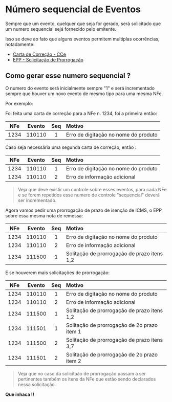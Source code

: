 # Número sequencial de Eventos

Sempre que um evento, quelquer que seja for gerado, será solicitado que um numero sequencial sejá fornecido pelo emitente.

Isso se deve ao fato que alguns eventos permitem multiplas ocorrências, notadamente:

- [Carta de Correção - CCe](metodos/CartaCorrecao.md)
- [EPP - Solicitação de Prorrogação](metodos/EPP.md)

## Como gerar esse numero sequencial ?

O numero do evento será inicialmente sempre "1" e será incrementado sempre que houver um novo evento de mesmo tipo para uma mesma NFe.

Por exemplo:

Foi feita uma carta de correção para a NFe n. 1234, foi a primeira então:

| NFe | Evento | Seq | Motivo |
| :---: | :---:  | :---: | :--- |
| 1234 | 110110 | 1 | Erro de digitação no nome do produto |

Caso seja necessária uma segunda carta de correção, então :

| NFe | Evento | Seq | Motivo |
| :---: | :---:  | :---: | :--- |
| 1234 | 110110 | 1 | Erro de digitação no nome do produto |
| 1234 | 110110 | 2 | Erro de informação adicional |

> Veja que deve existir um controle sobre esses eventos, para cada NFe e se forem repetidos esse numero de controle "sequencial" deverá ser incrementado.

Agora vamos pedir uma prorrogação de prazo de isenção de ICMS, o EPP, sobre essa mesma nota de remessa:

| NFe | Evento | Seq | Motivo |
| :---: | :---:  | :---: | :--- |
| 1234 | 110110 | 1 | Erro de digitação no nome do produto |
| 1234 | 110110 | 2 | Erro de informação adicional |
| 1234 | 111500 | 1 | Solitação de prorrogação de prazo itens 1,2 | 

E se houverem mais solicitações de prorrogação: 

| NFe | Evento | Seq | Motivo |
| :---: | :---:  | :---: | :--- |
| 1234 | 110110 | 1 | Erro de digitação no nome do produto |
| 1234 | 110110 | 2 | Erro de informação adicional |
| 1234 | 111500 | 1 | Solitação de prorrogação de prazo itens 1,2 | 
| 1234 | 111501 | 1 | Solitação de prorrogação de 2o prazo item 1 | 
| 1234 | 111500 | 2 | Solitação de prorrogação de prazo itens 3,7 | 
| 1234 | 111501 | 2 | Solitação de prorrogação de 2o prazo item 2 | 

> Veja que no caso da solicitaão de prorrogação passam a ser pertinentes também  os itens da NFe que estão sendo declarados nessa solicitação.

**Que inhaca !!**
